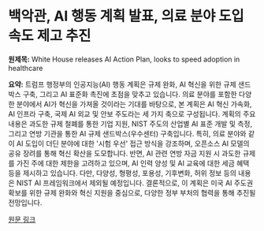 # 백악관, AI 행동 계획 발표, 의료 분야 도입 속도 제고 추진

**원제목:** White House releases AI Action Plan, looks to speed adoption in healthcare

**요약:** 트럼프 행정부의 인공지능(AI) 행동 계획은 규제 완화, AI 혁신을 위한 규제 샌드박스 구축, 그리고 AI 표준화 촉진에 초점을 맞추고 있습니다.  의료 분야를 포함한 다양한 분야에서 AI가 혁신을 가져올 것이라는 기대를 바탕으로,  본 계획은 AI 혁신 가속화, AI 인프라 구축, 국제 AI 외교 및 안보 주도라는 세 가지 축으로 구성됩니다.  계획의 주요 내용은 과도한 규제 철폐를 통한 기업 지원,  NIST 주도의 산업별 AI 표준 개발 및 측정, 그리고 연방 기관을 통한 AI 규제 샌드박스(우수센터) 구축입니다. 특히, 의료 분야와 같이 AI 도입이 더딘 분야에 대한 '시험 우선' 접근 방식을 강조하며,  오픈소스 AI 모델의 공유 장려를 통해 혁신 확산을 도모합니다.  반면,  AI 관련 연방 자금 지원 시 과도한 규제를 가진 주에 대한 제한을 고려하고 있으며,  AI 인력 양성 및 AI 교육에 대한 세금 혜택 등을 제시하고 있습니다.  다만,  다양성, 형평성, 포용성, 기후변화, 허위 정보 등의 내용은 NIST AI 프레임워크에서 제외될 예정입니다.  결론적으로, 이 계획은 미국 AI 주도권 확보를 위한 규제 완화와 혁신 지원을 중심으로,  다양한 정부 부처의 협력을 통해 추진될 전망입니다.

[원문 링크](https://www.fiercehealthcare.com/ai-and-machine-learning/white-house-releases-ai-action-plan-looks-speed-adoption-healthcare)
